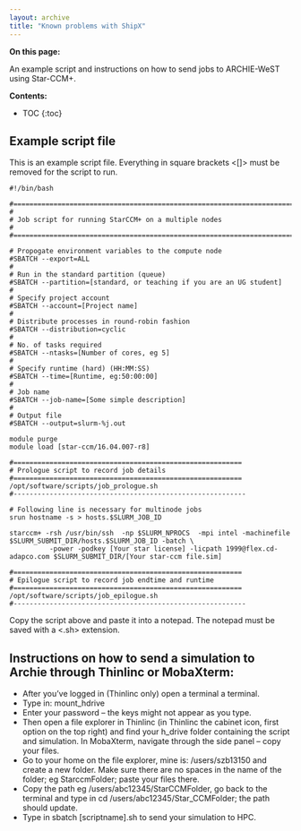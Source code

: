 ```yaml
---
layout: archive
title: "Known problems with ShipX"
---
```



**On this page:**

An example script and instructions on how to send jobs to ARCHIE-WeST using Star-CCM+.


**Contents:**
* TOC
{:toc}



## Example script file
This is an example script file. Everything in square brackets <[]> must be removed for the script to run. 
```
#!/bin/bash

#=================================================================================
#
# Job script for running StarCCM+ on a multiple nodes
#
#=================================================================================

# Propogate environment variables to the compute node
#SBATCH --export=ALL
#
# Run in the standard partition (queue)
#SBATCH --partition=[standard, or teaching if you are an UG student]
#
# Specify project account
#SBATCH --account=[Project name]
#
# Distribute processes in round-robin fashion
#SBATCH --distribution=cyclic
#
# No. of tasks required
#SBATCH --ntasks=[Number of cores, eg 5]
#
# Specify runtime (hard) (HH:MM:SS)
#SBATCH --time=[Runtime, eg:50:00:00]
#
# Job name
#SBATCH --job-name=[Some simple description]
#
# Output file
#SBATCH --output=slurm-%j.out

module purge 
module load [star-ccm/16.04.007-r8]

#=========================================================
# Prologue script to record job details
#=========================================================
/opt/software/scripts/job_prologue.sh 
#----------------------------------------------------------

# Following line is necessary for multinode jobs
srun hostname -s > hosts.$SLURM_JOB_ID

starccm+ -rsh /usr/bin/ssh  -np $SLURM_NPROCS  -mpi intel -machinefile $SLURM_SUBMIT_DIR/hosts.$SLURM_JOB_ID -batch \
          -power -podkey [Your star license] -licpath 1999@flex.cd-adapco.com $SLURM_SUBMIT_DIR/[Your star-ccm file.sim]

#=========================================================
# Epilogue script to record job endtime and runtime
#=========================================================
/opt/software/scripts/job_epilogue.sh 
#----------------------------------------------------------
```
Copy the script above and paste it into a notepad. The notepad must be saved with a <.sh> extension.


## Instructions on how to send a simulation to Archie through Thinlinc or MobaXterm:
-	After you’ve logged in (Thinlinc only) open a terminal a terminal. 
-	Type in: mount_hdrive
-	Enter your password – the keys might not appear as you type.
-	Then open a file explorer in Thinlinc (in Thinlinc the cabinet icon, first option on the top right) and find your h_drive folder containing the script and simulation. In MobaXterm, navigate through the side panel – copy your files.
-	Go to your home on the file explorer, mine is: /users/szb13150 and create a new folder. Make sure there are no spaces in the name of the folder; eg StarccmFolder; paste your files there.
-	Copy the path eg /users/abc12345/StarCCMFolder, go back to the terminal and type in cd /users/abc12345/Star_CCMFolder; the path should update.
-	Type in sbatch [scriptname].sh to send your simulation to HPC.

